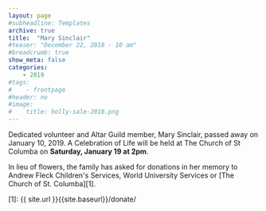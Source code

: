 ```yaml
---
layout: page
#subheadline: Templates
archive: true
title:  "Mary Sinclair"
#teaser: "December 22, 2018 - 10 am"
#breadcrumb: true
show_meta: false
categories:
    - 2019
#tags:
#    - frontpage
#header: no
#image:
#    title: holly-sale-2018.png
---
```

Dedicated volunteer and Altar Guild member, Mary Sinclair, passed away on January 10, 2019.  A Celebration of Life will be held at The Church of St Columba on <b>Saturday, January 19 at 2pm</b>.

In lieu of flowers, the family has asked for donations in her memory to Andrew Fleck Children's Services, World University Services or [The Church of St. Columba][1].

 [1]: {{ site.url }}{{site.baseurl}}/donate/

